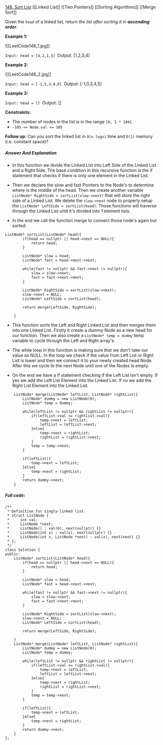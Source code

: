[148. Sort List](https://leetcode.com/problems/sort-list/)
[[Linked List]]
[[Two Pointers]]
[[Sorting Algorithms]]
[[Merge Sort]]

Given the `head` of a linked list, return _the list after sorting it in **ascending order**_.

**Example 1:**

![[LeetCode148_1.jpg]]

`Input: head = [4,2,1,3]
`Output: [1,2,3,4]

**Example 2:**

![[LeetCode148_2.jpg]]

`Input: head = [-1,5,3,4,0]
`Output: [-1,0,3,4,5]

**Example 3:**

`Input: head = []
`Output: []

**Constraints:**

- The number of nodes in the list is in the range `[0, 5 * 104]`.
- `-105 <= Node.val <= 105`

**Follow up:** Can you sort the linked list in `O(n logn)` time and `O(1)` memory (i.e. constant space)?

##### Answer And Explanation

- In this function we divide the Linked List into Left Side of the Linked List and a Right Side. The base condition in this recursive function is the if statement that checks if there is only one element in the Linked List.

- Then we declare the slow and fast Pointers to the Node's to determine where is the middle of the head. Then we create another variable `ListNode* RightSide = sortList(slow->next)` that will store the right side of a Linked List. We delete the `slow->next` node to properly setup the `ListNode* LeftSide = sortList(head)`. Those functions will traverse through the Linked List until it's divided into 1 element lists.

- In the end we call the function merge to connect those node's again but sorted.

```
ListNode* sortList(ListNode* head){
        if(head == nullptr || head->next == NULL){
            return head;
        }

        ListNode* slow = head;
        ListNode* fast = head->next->next;

        while(fast != nullptr && fast->next != nullptr){
            slow = slow->next;
            fast = fast->next->next;
        }

        ListNode* RightSide = sortList(slow->next);
        slow->next = NULL;
        ListNode* LeftSide = sortList(head);

        return merge(LeftSide, RightSide);
         
    }
```

- This function sorts the Left and Right Linked List and then merges them into one Linked List. Firstly it create a dummy Node as a new head for our function. Then we also create a `ListNode* temp = dummy` temp variable to cycle through the Left and Right array's. 

- The while loop in this function is making sure that we don't take our value as NULL. In the loop we check if the value from Left List or Right List is lower and then we connect it to your newly created head Node. After this we cycle to the next Node until one of the Nodes is empty.

- On the end we have a if statement checking if the Left List isn't empty. If yes we add the Left List Element into the Linked List. If no we add the Right List Element into the Linked List. 

```
    ListNode* merge(ListNode* leftList, ListNode* rightList){
        ListNode* dummy = new ListNode(0);
        ListNode* temp = dummy;

        while(leftList != nullptr && rightList != nullptr){
            if(leftList->val <= rightList->val){
                temp->next = leftList;
                leftList = leftList->next;
            }else{
                temp->next = rightList;
                rightList = rightList->next;
            }
            temp = temp->next;
        } 

        if(leftList){
            temp->next = leftList;
        }else{
            temp->next = rightList;
        }
        return dummy->next;
    } 
```


##### Full code:

```
/**
 * Definition for singly-linked list.
 * struct ListNode {
 *     int val;
 *     ListNode *next;
 *     ListNode() : val(0), next(nullptr) {}
 *     ListNode(int x) : val(x), next(nullptr) {}
 *     ListNode(int x, ListNode *next) : val(x), next(next) {}
 * };
 */
class Solution {
public:
    ListNode* sortList(ListNode* head){
        if(head == nullptr || head->next == NULL){
            return head;
        }

        ListNode* slow = head;
        ListNode* fast = head->next->next;

        while(fast != nullptr && fast->next != nullptr){
            slow = slow->next;
            fast = fast->next->next;
        }

        ListNode* RightSide = sortList(slow->next);
        slow->next = NULL;
        ListNode* LeftSide = sortList(head);

        return merge(LeftSide, RightSide);
         
    }
    ListNode* merge(ListNode* leftList, ListNode* rightList){
        ListNode* dummy = new ListNode(0);
        ListNode* temp = dummy;

        while(leftList != nullptr && rightList != nullptr){
            if(leftList->val <= rightList->val){
                temp->next = leftList;
                leftList = leftList->next;
            }else{
                temp->next = rightList;
                rightList = rightList->next;
            }
            temp = temp->next;
        } 

        if(leftList){
            temp->next = leftList;
        }else{
            temp->next = rightList;
        }
        return dummy->next;
    } 
};
```